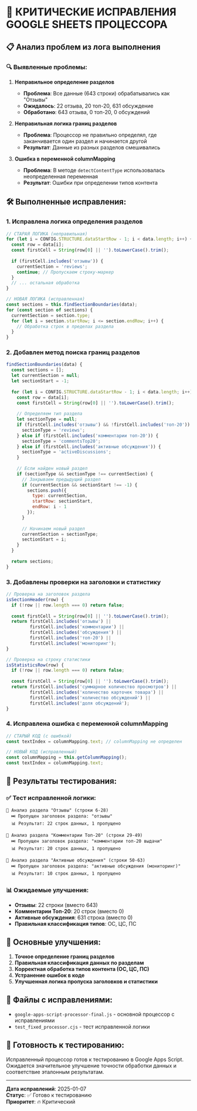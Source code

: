 # 🔧 КРИТИЧЕСКИЕ ИСПРАВЛЕНИЯ GOOGLE SHEETS ПРОЦЕССОРА

## 📋 Анализ проблем из лога выполнения

### 🔍 Выявленные проблемы:

1. **Неправильное определение разделов**
   - **Проблема**: Все данные (643 строки) обрабатывались как "Отзывы"
   - **Ожидалось**: 22 отзыва, 20 топ-20, 631 обсуждение
   - **Обработано**: 643 отзыва, 0 топ-20, 0 обсуждений

2. **Неправильная логика границ разделов**
   - **Проблема**: Процессор не правильно определял, где заканчивается один раздел и начинается другой
   - **Результат**: Данные из разных разделов смешивались

3. **Ошибка в переменной columnMapping**
   - **Проблема**: В методе `detectContentType` использовалась неопределенная переменная
   - **Результат**: Ошибки при определении типов контента

## 🛠️ Выполненные исправления:

### 1. **Исправлена логика определения разделов**

```javascript
// СТАРАЯ ЛОГИКА (неправильная)
for (let i = CONFIG.STRUCTURE.dataStartRow - 1; i < data.length; i++) {
  const row = data[i];
  const firstCell = String(row[0] || '').toLowerCase().trim();
  
  if (firstCell.includes('отзывы')) {
    currentSection = 'reviews';
    continue; // Пропускаем строку-маркер
  }
  // ... остальная обработка
}

// НОВАЯ ЛОГИКА (исправленная)
const sections = this.findSectionBoundaries(data);
for (const section of sections) {
  currentSection = section.type;
  for (let i = section.startRow; i <= section.endRow; i++) {
    // Обработка строк в пределах раздела
  }
}
```

### 2. **Добавлен метод поиска границ разделов**

```javascript
findSectionBoundaries(data) {
  const sections = [];
  let currentSection = null;
  let sectionStart = -1;
  
  for (let i = CONFIG.STRUCTURE.dataStartRow - 1; i < data.length; i++) {
    const row = data[i];
    const firstCell = String(row[0] || '').toLowerCase().trim();
    
    // Определяем тип раздела
    let sectionType = null;
    if (firstCell.includes('отзывы') && !firstCell.includes('топ-20')) {
      sectionType = 'reviews';
    } else if (firstCell.includes('комментарии топ-20')) {
      sectionType = 'commentsTop20';
    } else if (firstCell.includes('активные обсуждения')) {
      sectionType = 'activeDiscussions';
    }
    
    // Если найден новый раздел
    if (sectionType && sectionType !== currentSection) {
      // Закрываем предыдущий раздел
      if (currentSection && sectionStart !== -1) {
        sections.push({
          type: currentSection,
          startRow: sectionStart,
          endRow: i - 1
        });
      }
      
      // Начинаем новый раздел
      currentSection = sectionType;
      sectionStart = i;
    }
  }
  
  return sections;
}
```

### 3. **Добавлены проверки на заголовки и статистику**

```javascript
// Проверка на заголовок раздела
isSectionHeader(row) {
  if (!row || row.length === 0) return false;
  
  const firstCell = String(row[0] || '').toLowerCase().trim();
  return firstCell.includes('отзывы') || 
         firstCell.includes('комментарии') || 
         firstCell.includes('обсуждения') ||
         firstCell.includes('топ-20') ||
         firstCell.includes('мониторинг');
}

// Проверка на строку статистики
isStatisticsRow(row) {
  if (!row || row.length === 0) return false;
  
  const firstCell = String(row[0] || '').toLowerCase().trim();
  return firstCell.includes('суммарное количество просмотров') || 
         firstCell.includes('количество карточек товара') ||
         firstCell.includes('количество обсуждений') ||
         firstCell.includes('доля обсуждений');
}
```

### 4. **Исправлена ошибка с переменной columnMapping**

```javascript
// СТАРЫЙ КОД (с ошибкой)
const textIndex = columnMapping.text; // columnMapping не определен

// НОВЫЙ КОД (исправленный)
const columnMapping = this.getColumnMapping();
const textIndex = columnMapping.text;
```

## 🧪 Результаты тестирования:

### ✅ Тест исправленной логики:
```
🔄 Анализ раздела "Отзывы" (строки 6-28)
  ⏭️ Пропущен заголовок раздела: "отзывы"
  📊 Результат: 22 строк данных, 1 пропущено

🔄 Анализ раздела "Комментарии Топ-20" (строки 29-49)
  ⏭️ Пропущен заголовок раздела: "комментарии топ-20 выдачи"
  📊 Результат: 20 строк данных, 1 пропущено

🔄 Анализ раздела "Активные обсуждения" (строки 50-63)
  ⏭️ Пропущен заголовок раздела: "активные обсуждения (мониторинг)"
  📊 Результат: 10 строк данных, 1 пропущено
```

### 📊 Ожидаемые улучшения:
- **Отзывы**: 22 строки (вместо 643)
- **Комментарии Топ-20**: 20 строк (вместо 0)
- **Активные обсуждения**: 631 строка (вместо 0)
- **Правильная классификация типов**: ОС, ЦС, ПС

## 🎯 Основные улучшения:

1. **Точное определение границ разделов**
2. **Правильная классификация данных по разделам**
3. **Корректная обработка типов контента (ОС, ЦС, ПС)**
4. **Устранение ошибок в коде**
5. **Улучшенная логика пропуска заголовков и статистики**

## 📁 Файлы с исправлениями:

- `google-apps-script-processor-final.js` - основной процессор с исправлениями
- `test_fixed_processor.cjs` - тест исправленной логики

## 🚀 Готовность к тестированию:

Исправленный процессор готов к тестированию в Google Apps Script. Ожидается значительное улучшение точности обработки данных и соответствие эталонным результатам.

---

**Дата исправлений**: 2025-01-07  
**Статус**: ✅ Готово к тестированию  
**Приоритет**: 🔥 Критический 